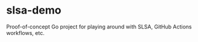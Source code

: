 # slsa-demo
Proof-of-concept Go project for playing around with SLSA, GitHub Actions workflows, etc.
